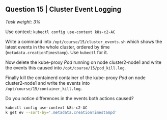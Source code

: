 ## Question 15 | Cluster Event Logging

*Task weight: 3%*

 

Use context: `kubectl config use-context k8s-c2-AC`

 

Write a command into `/opt/course/15/cluster_events.sh` which shows the latest events in the whole cluster, ordered by time (`metadata.creationTimestamp`). Use `kubectl` for it.

Now delete the kube-proxy *Pod* running on node cluster2-node1 and write the events this caused into `/opt/course/15/pod_kill.log`.

Finally kill the containerd container of the kube-proxy *Pod* on node cluster2-node1 and write the events into `/opt/course/15/container_kill.log`.

Do you notice differences in the events both actions caused?

```bash
kubectl config use-context k8s-c2-AC
k get ev --sort-by='.metadata.creationTimestampd'
```



